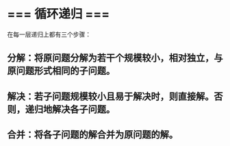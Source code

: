 # === 循环递归 ===
在每一层递归上都有三个步骤：
## 分解：将原问题分解为若干个规模较小，相对独立，与原问题形式相同的子问题。
## 解决：若子问题规模较小且易于解决时，则直接解。否则，递归地解决各子问题。
## 合并：将各子问题的解合并为原问题的解。

